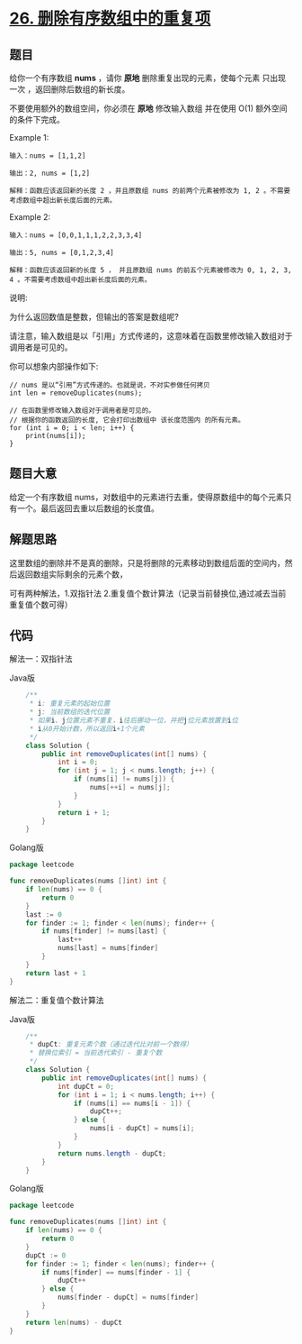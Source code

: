 # [26. 删除有序数组中的重复项](https://leetcode-cn.com/problems/remove-duplicates-from-sorted-array/)

## 题目

给你一个有序数组 **nums** ，请你 **原地** 删除重复出现的元素，使每个元素 只出现一次 ，返回删除后数组的新长度。

不要使用额外的数组空间，你必须在 **原地** 修改输入数组 并在使用 O(1) 额外空间的条件下完成。

Example 1:

```
输入：nums = [1,1,2]

输出：2, nums = [1,2]

解释：函数应该返回新的长度 2 ，并且原数组 nums 的前两个元素被修改为 1, 2 。不需要考虑数组中超出新长度后面的元素。
```

Example 2:

```
输入：nums = [0,0,1,1,1,2,2,3,3,4]

输出：5, nums = [0,1,2,3,4]

解释：函数应该返回新的长度 5 ， 并且原数组 nums 的前五个元素被修改为 0, 1, 2, 3, 4 。不需要考虑数组中超出新长度后面的元素。
```

说明:

为什么返回数值是整数，但输出的答案是数组呢?

请注意，输入数组是以「引用」方式传递的，这意味着在函数里修改输入数组对于调用者是可见的。

你可以想象内部操作如下:

```
// nums 是以“引用”方式传递的。也就是说，不对实参做任何拷贝
int len = removeDuplicates(nums);

// 在函数里修改输入数组对于调用者是可见的。
// 根据你的函数返回的长度, 它会打印出数组中 该长度范围内 的所有元素。
for (int i = 0; i < len; i++) {
    print(nums[i]);
}
```

## 题目大意

给定一个有序数组 nums，对数组中的元素进行去重，使得原数组中的每个元素只有一个。最后返回去重以后数组的长度值。

## 解题思路


这里数组的删除并不是真的删除，只是将删除的元素移动到数组后面的空间内，然后返回数组实际剩余的元素个数，

可有两种解法，1.双指针法  2.重复值个数计算法（记录当前替换位,通过减去当前重复值个数可得）

## 代码
解法一：双指针法

Java版

```java
    /**
     * i: 重复元素的起始位置
     * j: 当前数组的迭代位置
     * 如果i、j位置元素不重复，i往后挪动一位，并把j位元素放置到i位
     * i从0开始计数，所以返回i+1个元素
     */
    class Solution {
        public int removeDuplicates(int[] nums) {
            int i = 0;
            for (int j = 1; j < nums.length; j++) {
                if (nums[i] != nums[j]) {
                    nums[++i] = nums[j];
                }
            }
            return i + 1;
        }
    }

```

Golang版


```go
package leetcode

func removeDuplicates(nums []int) int {
	if len(nums) == 0 {
		return 0
	}
	last := 0
	for finder := 1; finder < len(nums); finder++ {
		if nums[finder] != nums[last] {
			last++
			nums[last] = nums[finder]
		}
	}
	return last + 1
}
```

解法二：重复值个数计算法

Java版

```java
    /**
     * dupCt: 重复元素个数（通过迭代比对前一个数得）
     * 替换位索引 = 当前迭代索引 - 重复个数
     */
    class Solution {
        public int removeDuplicates(int[] nums) {
            int dupCt = 0;
            for (int i = 1; i < nums.length; i++) {
                if (nums[i] == nums[i - 1]) {
                    dupCt++;
                } else {
                    nums[i - dupCt] = nums[i];
                }
            }
            return nums.length - dupCt;
        }
    }
```

Golang版

```go
package leetcode

func removeDuplicates(nums []int) int {
	if len(nums) == 0 {
		return 0
	}
	dupCt := 0
	for finder := 1; finder < len(nums); finder++ {
		if nums[finder] == nums[finder - 1] {
			dupCt++
		} else {
			nums[finder - dupCt] = nums[finder]
		}
	}
	return len(nums) - dupCt
}
```